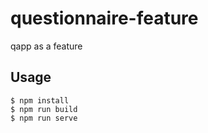 # questionnaire-feature

qapp as a feature

## Usage

```
$ npm install
$ npm run build
$ npm run serve
```
